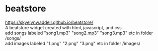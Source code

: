 # beatstore
https://skyelynwaddell.github.io/beatstore/ <br>
A beatstore widget created with html, javascript, and css
<br>
add songs labeled "song1.mp3" "song2.mp3" "song3.mp3" etc in folder /songs/
<br>
add images labeled "1.png" "2.png" "3.png" etc in folder /images/

